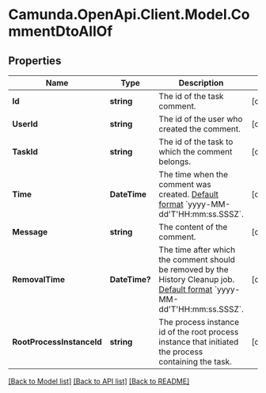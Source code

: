# Camunda.OpenApi.Client.Model.CommentDtoAllOf
## Properties

Name | Type | Description | Notes
------------ | ------------- | ------------- | -------------
**Id** | **string** | The id of the task comment. | [optional] 
**UserId** | **string** | The id of the user who created the comment. | [optional] 
**TaskId** | **string** | The id of the task to which the comment belongs. | [optional] 
**Time** | **DateTime** | The time when the comment was created. [Default format]($(docsUrl)/reference/rest/overview/date-format/) &#x60;yyyy-MM-dd&#39;T&#39;HH:mm:ss.SSSZ&#x60;. | [optional] 
**Message** | **string** | The content of the comment. | [optional] 
**RemovalTime** | **DateTime?** | The time after which the comment should be removed by the History Cleanup job. [Default format]($(docsUrl)/reference/rest/overview/date-format/) &#x60;yyyy-MM-dd&#39;T&#39;HH:mm:ss.SSSZ&#x60;. | [optional] 
**RootProcessInstanceId** | **string** | The process instance id of the root process instance that initiated the process containing the task. | [optional] 

[[Back to Model list]](../README.md#documentation-for-models) [[Back to API list]](../README.md#documentation-for-api-endpoints) [[Back to README]](../README.md)

